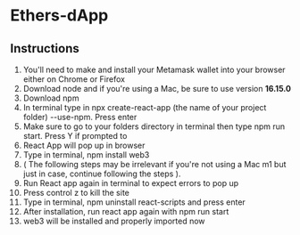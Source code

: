 # Ethers-dApp


## Instructions

1. You'll need to make and install your Metamask wallet into your browser either on Chrome or Firefox
2. Download node and if you're using a Mac, be sure to use version **16.15.0**
3. Download npm
4. In terminal type in npx create-react-app (the name of your project folder) --use-npm. Press enter
5. Make sure to go to your folders directory in terminal then type npm run start. Press Y if prompted to
6. React App will pop up in browser
7. Type in terminal, npm install web3
9. ( The following steps may be irrelevant if you're not using a Mac m1 but just in case, continue following the steps ).
10. Run React app again in terminal to expect errors to pop up
11. Press control z to kill the site
12. Type in terminal, npm uninstall react-scripts and press enter 
13. After installation, run react app again with npm run start
14. web3 will be installed and properly imported now    
